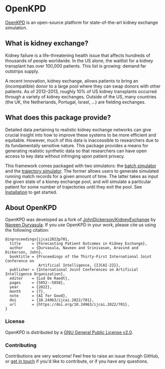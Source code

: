 OpenKPD
==============

[OpenKPD](https://openkpd.org) is an open-source platform for state-of-the-art kidney exchange simulation.

## What is kidney exchange?

Kidney failure is a life-threatening health issue that affects hundreds of thousands of people worldwide. In the US alone, the waitlist for a kidney transplant has over 100,000 patients. This list is growing: demand far outstrips supply.

A recent innovation, kidney exchange, allows patients to bring an (incompatible) donor to a large pool where they can swap donors with other patients. As of 2012–2013, roughly 10% of US kidney transplants occurred through a variety of kidney exchanges. Outside of the US, many countries (the UK, the Netherlands, Portugal, Israel, ...) are fielding exchanges.

## What does this package provide?

Detailed data pertaining to realistic kidney exchange networks can give crucial insight into how to improve these systems to be more efficient and equitable. However, much of this data is inaccessible to researchers due to its fundamentally sensitive nature. This package provides a means for generating realistic synthetic data so that researchers can have open access to key data without infringing upon patient privacy. 

This framework comes packaged with two simulators: the [batch simulator](https://openkpd.org/docs/simulators#batch-simulation) and the [trajectory simulator](https://openkpd.org/docs/simulators#trajectory-simulation). The former allows users to generate simulated running match records for a given amount of time. The latter takes as input the given state of a kioney exchange pool, and will simulate a particular patient for some number of trajectories until they exit the pool. See [Installation](https://openkpd.org/docs/installation/) to get started.


## About OpenKPD

OpenKPD was developed as a fork of [JohnDickerson/KidneyExchange](https://github.com/JohnDickerson/KidneyExchange) by [Naveen Durvasula](https://ndurvasula.com). If you use OpenKPD in your work, please cite us using the following citation:

```
@inproceedings{ijcai2022p701,
  title     = {Forecasting Patient Outcomes in Kidney Exchange},
  author    = {Durvasula, Naveen and Srinivasan, Aravind and Dickerson, John},
  booktitle = {Proceedings of the Thirty-First International Joint Conference on
               Artificial Intelligence, {IJCAI-22}},
  publisher = {International Joint Conferences on Artificial Intelligence Organization},
  editor    = {Lud De Raedt},
  pages     = {5052--5058},
  year      = {2022},
  month     = {7},
  note      = {AI for Good},
  doi       = {10.24963/ijcai.2022/701},
  url       = {https://doi.org/10.24963/ijcai.2022/701},
}
```

### License

OpenKPD is distributed by a [GNU General Public License v2.0](https://github.com/ndurvasula/OpenKPD/blob/master/LICENSE).

### Contributing

Contributions are very welcome! Feel free to raise an issue through GitHub, or [get in touch](https://ndurvasula.com) if you'd like to contribute, or if you have any questions.


